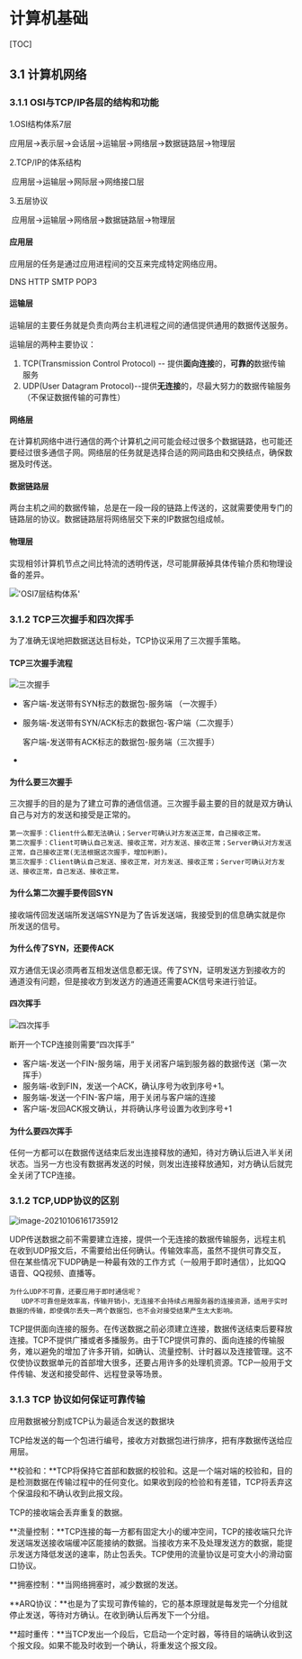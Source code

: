 # 计算机基础

[TOC]



## 3.1 计算机网络

### 3.1.1 OSI与TCP/IP各层的结构和功能

1.OSI结构体系7层

​    应用层->表示层->会话层->运输层->网络层->数据链路层->物理层

2.TCP/IP的体系结构

​    应用层->运输层->网际层->网络接口层

3.五层协议

​    应用层->运输层->网络层->数据链路层->物理层

#### 应用层

应用层的任务是通过应用进程间的交互来完成特定网络应用。

DNS HTTP SMTP POP3

#### 运输层

运输层的主要任务就是负责向两台主机进程之间的通信提供通用的数据传送服务。

运输层的两种主要协议：

1. TCP(Transmission Control Protocol) -- 提供**面向连接**的，**可靠的**数据传输服务
2. UDP(User Datagram Protocol)--提供**无连接**的，尽最大努力的数据传输服务（不保证数据传输的可靠性）

#### 网络层

在计算机网络中进行通信的两个计算机之间可能会经过很多个数据链路，也可能还要经过很多通信子网。网络层的任务就是选择合适的网间路由和交换结点，确保数据及时传送。

#### 数据链路层

两台主机之间的数据传输，总是在一段一段的链路上传送的，这就需要使用专门的链路层的协议。数据链路层将网络层交下来的IP数据包组成帧。

#### 物理层

实现相邻计算机节点之间比特流的透明传送，尽可能屏蔽掉具体传输介质和物理设备的差异。

!['OSI7层结构体系'](image/OSI.png)

### 3.1.2 TCP三次握手和四次挥手

为了准确无误地把数据送达目标处，TCP协议采用了三次握手策略。

#### TCP三次握手流程

![三次握手](image/三次握手.png)

- 客户端-发送带有SYN标志的数据包-服务端 （一次握手）

- 服务端-发送带有SYN/ACK标志的数据包-客户端（二次握手）

  客户端-发送带有ACK标志的数据包-服务端（三次握手）

- 

#### 为什么要三次握手

三次握手的目的是为了建立可靠的通信信道。三次握手最主要的目的就是双方确认自己与对方的发送和接受是正常的。

```
第一次握手：Client什么都无法确认；Server可确认对方发送正常，自己接收正常。
第二次握手：Client可确认自己发送、接收正常，对方发送、接收正常；Server确认对方发送正常，自己接收正常(无法根据这次握手，增加判断)。
第三次握手：Client确认自己发送、接收正常，对方发送、接收正常；Server可确认对方发送、接收正常，自己发送、接收正常。
```

#### 为什么第二次握手要传回SYN

接收端传回发送端所发送端SYN是为了告诉发送端，我接受到的信息确实就是你所发送的信号。

#### 为什么传了SYN，还要传ACK

双方通信无误必须两者互相发送信息都无误。传了SYN，证明发送方到接收方的通道没有问题，但是接收方到发送方的通道还需要ACK信号来进行验证。

#### 四次挥手

![四次挥手](image/四次挥手.png)

断开一个TCP连接则需要“四次挥手”

- 客户端-发送一个FIN-服务端，用于关闭客户端到服务器的数据传送（第一次挥手）
- 服务端-收到FIN，发送一个ACK，确认序号为收到序号+1。
- 服务端-发送一个FIN-客户端，用于关闭与客户端的连接
- 客户端-发回ACK报文确认，并将确认序号设置为收到序号+1

#### 为什么要四次挥手

任何一方都可以在数据传送结束后发出连接释放的通知，待对方确认后进入半关闭状态。当另一方也没有数据再发送的时候，则发出连接释放通知，对方确认后就完全关闭了TCP连接。

### 3.1.2 TCP,UDP协议的区别

![image-20210106161735912](C:\Users\Administrator\Desktop\image-20210106161735912.png)

UDP传送数据之前不需要建立连接，提供一个无连接的数据传输服务，远程主机在收到UDP报文后，不需要给出任何确认。传输效率高，虽然不提供可靠交互，但在某些情况下UDP确是一种最有效的工作方式（一般用于即时通信），比如QQ语音、QQ视频、直播等。

```
为什么UDP不可靠，还要应用于即时通信呢？
   UDP不可靠但是效率高，传输开销小，无连接不会持续占用服务器的连接资源，适用于实时数据的传输，即使偶尔丢失一两个数据包，也不会对接受结果产生太大影响。
```

TCP提供面向连接的服务。在传送数据之前必须建立连接，数据传送结束后要释放连接。TCP不提供广播或者多播服务。由于TCP提供可靠的、面向连接的传输服务，难以避免的增加了许多开销，如确认、流量控制、计时器以及连接管理。这不仅使协议数据单元的首部增大很多，还要占用许多的处理机资源。TCP一般用于文件传输、发送和接受邮件、远程登录等场景。

### 3.1.3 TCP 协议如何保证可靠传输

应用数据被分割成TCP认为最适合发送的数据块

TCP给发送的每一个包进行编号，接收方对数据包进行排序，把有序数据传送给应用层。

**校验和：**TCP将保持它首部和数据的校验和。这是一个端对端的校验和，目的是检测数据在传输过程中的任何变化。如果收到段的检验和有差错，TCP将丢弃这个保温段和不确认收到此报文段。

TCP的接收端会丢弃重复的数据。

**流量控制：**TCP连接的每一方都有固定大小的缓冲空间，TCP的接收端只允许发送端发送接收端缓冲区能接纳的数据。当接收方来不及处理发送方的数据，能提示发送方降低发送的速率，防止包丢失。TCP使用的流量协议是可变大小的滑动窗口协议。

**拥塞控制：**当网络拥塞时，减少数据的发送。

**ARQ协议：**也是为了实现可靠传输的，它的基本原理就是每发完一个分组就停止发送，等待对方确认。在收到确认后再发下一个分组。

**超时重传：**当TCP发出一个段后，它启动一个定时器，等待目的端确认收到这个报文段。如果不能及时收到一个确认，将重发这个报文段。
